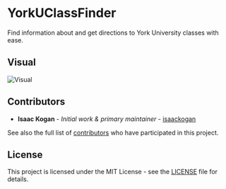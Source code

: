 YorkUClassFinder
===========

Find information about and get directions to York University classes with ease.

## Visual

![Visual](https://i.imgur.com/czvXuCv.png)


## Contributors

* **Isaac Kogan** - *Initial work & primary maintainer* - [isaackogan](https://github.com/isaackogan)

See also the full list of [contributors](https://github.com/ChromegleApp/Chromegle/contributors) who have participated in this project.

## License

This project is licensed under the MIT License - see the [LICENSE](LICENSE) file for details.
